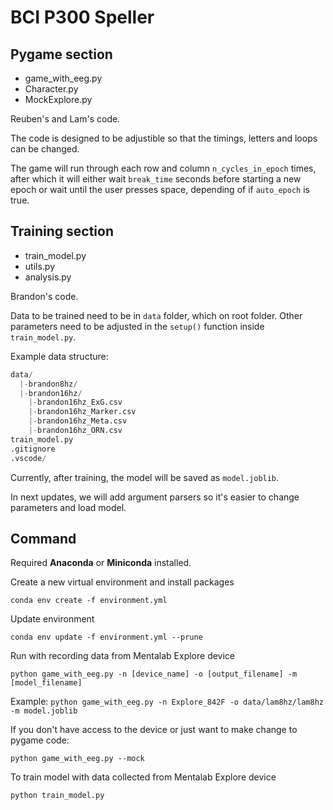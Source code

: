 # BCI P300 Speller

## Pygame section

- game_with_eeg.py
- Character.py
- MockExplore.py

Reuben's and Lam's code.

The code is designed to be adjustible so that the timings, letters and loops can be changed.

The game will run through each row and column `n_cycles_in_epoch` times, after which it will either wait `break_time` seconds before starting a new epoch or wait until the user presses space, depending of if `auto_epoch` is true.

## Training section

- train_model.py
- utils.py
- analysis.py

Brandon's code.

Data to be trained need to be in `data` folder, which on root folder. Other parameters need to be adjusted in the `setup()` function inside `train_model.py`.

Example data structure:

```python
data/
  |-brandon8hz/
  |-brandon16hz/
    |-brandon16hz_ExG.csv
    |-brandon16hz_Marker.csv
    |-brandon16hz_Meta.csv
    |-brandon16hz_ORN.csv
train_model.py
.gitignore
.vscode/
```

Currently, after training, the model will be saved as `model.joblib`.

In next updates, we will add argument parsers so it's easier to change parameters and load model.

## Command

Required **Anaconda** or **Miniconda** installed.

Create a new virtual environment and install packages

`conda env create -f environment.yml`

Update environment

`conda env update -f environment.yml --prune`

Run with recording data from Mentalab Explore device

`python game_with_eeg.py -n [device_name] -o [output_filename] -m [model_filename]`

Example: `python game_with_eeg.py -n Explore_842F -o data/lam8hz/lam8hz -m model.joblib`

If you don't have access to the device or just want to make change to pygame code:

`python game_with_eeg.py --mock`

To train model with data collected from Mentalab Explore device

`python train_model.py`
